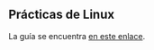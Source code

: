 ## Prácticas de Linux

La guía se encuentra [en este enlace](https://github.com/alvarolinarescabre/cice-linux/wiki).
